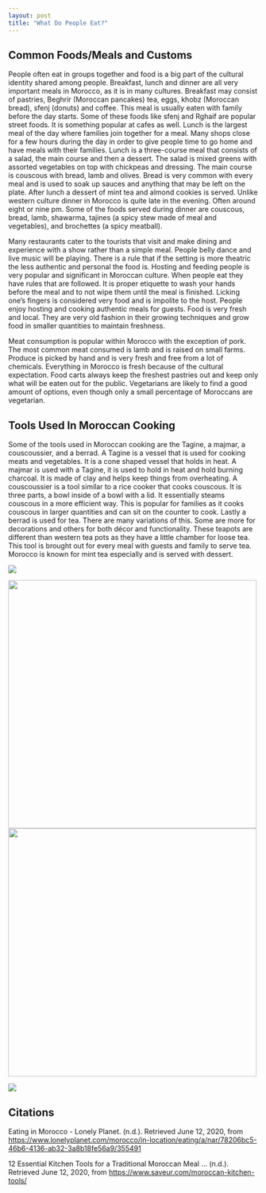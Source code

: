 ```yaml
---
layout: post
title: "What Do People Eat?"
---
```


## Common Foods/Meals and Customs

People often eat in groups together and food is a big part of the cultural identity shared among people. Breakfast,
lunch and dinner are all very important meals in Morocco, as it is in many cultures. Breakfast may consist of pastries,
Beghrir (Moroccan pancakes) tea, eggs, khobz (Moroccan bread), sfenj (donuts) and coffee. This meal is usually eaten
with family before the day starts. Some of these foods like sfenj and Rghaif are popular street foods. It is something
popular at cafes as well. Lunch is the largest meal of the day where families join together for a meal. Many shops close
for a few hours during the day in order to give people time to go home and have meals with their families. Lunch is a
three-course meal that consists of a salad, the main course and then a dessert. The salad is mixed greens with assorted
vegetables on top with chickpeas and dressing. The main course is couscous with bread, lamb and olives. Bread is very
common with every meal and is used to soak up sauces and anything that may be left on the plate. After lunch a dessert
of mint tea and almond cookies is served. Unlike western culture dinner in Morocco is quite late in the evening. Often
around eight or nine pm. Some of the foods served during dinner are couscous, bread, lamb, shawarma, tajines (a spicy
stew made of meal and vegetables), and brochettes (a spicy meatball).

Many restaurants cater to the tourists that visit and make dining and experience with a show rather than a simple meal.
People belly dance and live music will be playing. There is a rule that if the setting is more theatric the less
authentic and personal the food is. Hosting and feeding people is very popular and significant in Moroccan culture. When
people eat they have rules that are followed. It is proper etiquette to wash your hands before the meal and to not wipe
them until the meal is finished. Licking one’s fingers is considered very food and is impolite to the host. People enjoy
hosting and cooking authentic meals for guests. Food is very fresh and local. They are very old fashion in their growing
techniques and grow food in smaller quantities to maintain freshness.

Meat consumption is popular within Morocco with the exception of pork. The most common meat consumed is lamb and is
raised on small farms. Produce is picked by hand and is very fresh and free from a lot of chemicals. Everything in
Morocco is fresh because of the cultural expectation. Food carts always keep the freshest pastries out and keep only
what will be eaten out for the public. Vegetarians are likely to find a good amount of options, even though only a small
percentage of Moroccans are vegetarian.

## Tools Used In Moroccan Cooking

Some of the tools used in Moroccan cooking are the Tagine, a majmar, a couscoussier, and a berrad. A Tagine is a vessel
that is used for cooking meats and vegetables. It is a cone shaped vessel that holds in heat. A majmar is used with a
Tagine, it is used to hold in heat and hold burning charcoal. It is made of clay and helps keep things from overheating.
A couscoussier is a tool similar to a rice cooker that cooks couscous. It is three parts, a bowl inside of a bowl with a
lid. It essentially steams couscous in a more efficient way. This is popular for families as it cooks couscous in larger
quantities and can sit on the counter to cook. Lastly a berrad is used for tea. There are many variations of this. Some
are more for decorations and others for both décor and functionality. These teapots are different than western tea pots
as they have a little chamber for loose tea. This tool is brought out for every meal with guests and family to serve
tea. Morocco is known for mint tea especially and is served with dessert.

![](https://www.thespruceeats.com/thmb/s6a-XdVYa5JADXfj45yKlf503So=/2000x1125/smart/filters:no_upscale()/MoroccanChickenTagine-GettyImages-139833254-5934d44c3df78c08abc6c176.jpg)

<img src="https://images-na.ssl-images-amazon.com/images/I/715M6NkUVbL._AC_SL1500_.jpg" height="500px">

<img src="https://www.cdiscount.com/pdt2/1/6/3/1/700x700/neu8681438505163/rw/haut-gamme-couscoussier-vapeur-turbo-induction-pie.jpg" height="500px">

![](https://indabaxmorocco.github.io/img/break.jpg)

## Citations

Eating in Morocco - Lonely Planet. (n.d.). Retrieved June 12, 2020, from
<https://www.lonelyplanet.com/morocco/in-location/eating/a/nar/78206bc5-46b6-4136-ab32-3a8b18fe56a9/355491>

12 Essential Kitchen Tools for a Traditional Moroccan Meal ... (n.d.). Retrieved June 12, 2020, from
<https://www.saveur.com/moroccan-kitchen-tools/>
